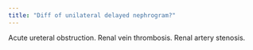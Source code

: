```yaml
---
title: "Diff of unilateral delayed nephrogram?"
---
```

Acute ureteral obstruction. Renal vein thrombosis. Renal artery stenosis.

